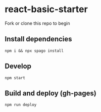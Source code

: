 # react-basic-starter

Fork or clone this repo to begin

## Install dependencies

`npm i && npx spago install`

## Develop

`npm start`

## Build and deploy (gh-pages)

`npm run deploy`
